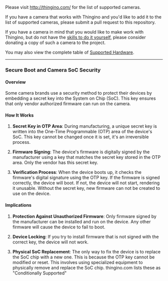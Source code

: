 Please visit <http://thingino.com/> for the list of supported cameras.

If you have a camera that works with Thingino and you'd like to add it to the list of supported cameras, please submit a pull request to this repository.

If you have a camera in mind that you would like to make work with Thingino, but do not have the [skills to do it yourself](Porting-Guide), please consider donating a copy of such a camera to the project.  

You may also view the complete table of [Supported Hardware](https://github.com/themactep/thingino-firmware/wiki/Tech-Info-%E2%80%90-Supported-Hardware).

---

### Secure Boot and Camera SoC Security

#### Overview

Some camera brands use a security method to protect their devices by embedding a secret key into the System on Chip (SoC). This key ensures that only vendor authorized firmware can run on the camera.

#### How It Works

1. **Secret Key in OTP Area**: During manufacturing, a unique secret key is written into the One-Time Programmable (OTP) area of the device's SoC. This key cannot be changed once it is set, it's an irreversible process.

2. **Firmware Signing**: The device's firmware is digitally signed by the manufacturer using a key that matches the secret key stored in the OTP area.  Only the vendor has this secret key.

3. **Verification Process**: When the device boots up, it checks the firmware's digital signature using the OTP key. If the firmware is signed correctly, the device will boot. If not, the device will not start, rendering it unusable.  Without the secret key, new firmware can not be created to use on the device.

#### Implications

1. **Protection Against Unauthorized Firmware**: Only firmware signed by the manufacturer can be installed and run on the device. Any other firmware will cause the device to fail to boot.

2. **Device Locking**: If you try to install firmware that is not signed with the correct key, the device will not work. 

3. **Physical SoC Replacement**: The only way to fix the device is to replace the SoC chip with a new one. This is because the OTP key cannot be modified or reset.  This involves using specialized equipment to physically remove and replace the SoC chip. thingino.com lists these as "Conditionally Supported"